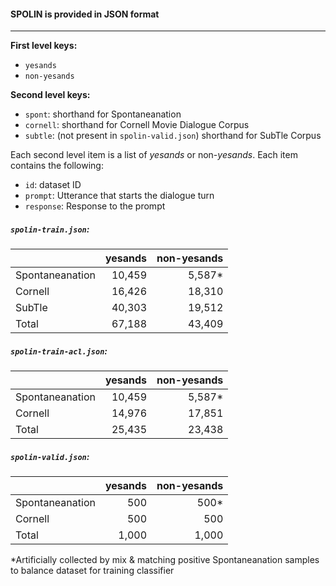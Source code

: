 
#### SPOLIN is provided in JSON format
-----

**First level keys:**
* `yesands`
* `non-yesands`

**Second level keys:**
* `spont`: shorthand for Spontaneanation
* `cornell`: shorthand for Cornell Movie Dialogue Corpus 
* `subtle`: (not present in `spolin-valid.json`) shorthand for  SubTle Corpus 

Each second level item is a list of _yesands_ or non-_yesands_. Each item contains the following: 
* `id`: dataset ID
* `prompt`: Utterance that starts the dialogue turn 
* `response`: Response to the prompt


##### `spolin-train.json`:  
|| yesands| non-yesands|
|--|---:|---:|
|Spontaneanation|10,459|5,587*|
|Cornell|16,426|18,310|
|SubTle|40,303|19,512|
|Total|67,188|43,409|


##### `spolin-train-acl.json`: 

|| yesands| non-yesands|
|--|---:|---:|
|Spontaneanation|10,459|5,587*|
|Cornell|14,976|17,851|
|Total|25,435|23,438|

##### `spolin-valid.json`: 

|| yesands| non-yesands|
|--|---:|---:|
|Spontaneanation|500|500*|
|Cornell|500|500|
|Total|1,000|1,000|

\*Artificially collected by mix & matching positive Spontaneanation samples to balance dataset for training classifier



